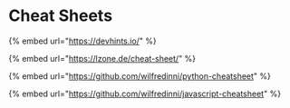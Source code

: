 # Cheat Sheets

{% embed url="https://devhints.io/" %}

{% embed url="https://lzone.de/cheat-sheet/" %}

{% embed url="https://github.com/wilfredinni/python-cheatsheet" %}

{% embed url="https://github.com/wilfredinni/javascript-cheatsheet" %}



